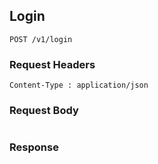 ## Login

```
POST /v1/login
```
### Request Headers
```
Content-Type : application/json
```
### Request Body
```
```
### Response
```
```